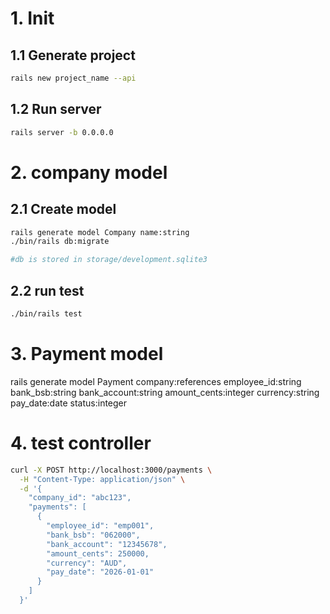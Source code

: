 # 1. Init

## 1.1 Generate project
```bash
rails new project_name --api
```

## 1.2 Run server
```bash
rails server -b 0.0.0.0
```

# 2. company model
## 2.1 Create model
```bash
rails generate model Company name:string
./bin/rails db:migrate

#db is stored in storage/development.sqlite3
```

## 2.2 run test
```bash
./bin/rails test
```

# 3. Payment model
rails generate model Payment company:references employee_id:string bank_bsb:string bank_account:string amount_cents:integer currency:string pay_date:date status:integer

# 4. test controller
```bash
curl -X POST http://localhost:3000/payments \
  -H "Content-Type: application/json" \
  -d '{
    "company_id": "abc123",
    "payments": [
      {
        "employee_id": "emp001",
        "bank_bsb": "062000",
        "bank_account": "12345678",
        "amount_cents": 250000,
        "currency": "AUD",
        "pay_date": "2026-01-01"
      }
    ]
  }'
```